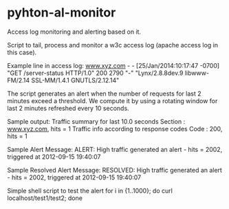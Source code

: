 pyhton-al-monitor
=================

Access log  monitoring and alerting based on it.

Script to tail, process and monitor a w3c access log (apache access log in this case).

Example line in access log:
www.xyz.com - - [25/Jan/2014:10:17:47 -0700] "GET /server-status HTTP/1.0" 200 2790 "-" "Lynx/2.8.8dev.9 libwww-FM/2.14 SSL-MM/1.4.1 GNUTLS/2.12.14"

The script generates an alert when the number of requests for last 2 minutes exceed a threshold.
We compute it by using a rotating window for last 2 minutes refreshed every 10 seconds.

Sample output:
Traffic summary for last 10.0 seconds
Section : www.xyz.com, hits = 1
Traffic info according to response codes
Code : 200, hits = 1

Sample Alert Message:
ALERT: High traffic generated an alert - hits = 2002, triggered at 2012-09-15 19:40:07

Sample Resolved Alert Message:
RESOLVED: High traffic generated an alert - hits = 2002, triggered at 2012-09-15 19:40:07

Simple shell script to test the alert
for i in {1..1000}; do curl localhost/test1/test2; done
